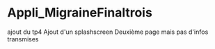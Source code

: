 # Appli_MigraineFinaltrois
ajout du tp4
Ajout d'un splashscreen
Deuxième page mais pas d'infos transmises

